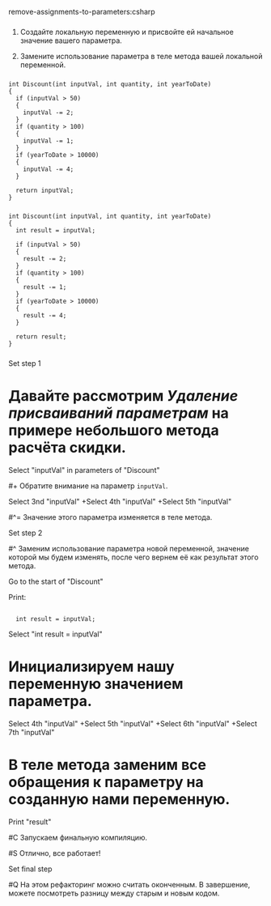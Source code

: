 remove-assignments-to-parameters:csharp

###

1. Создайте локальную переменную и присвойте ей начальное значение вашего параметра.

2. Замените использование параметра в теле метода вашей локальной переменной.



###

```
int Discount(int inputVal, int quantity, int yearToDate)
{
  if (inputVal > 50)
  {
    inputVal -= 2;
  }
  if (quantity > 100)
  {
    inputVal -= 1;
  }
  if (yearToDate > 10000)
  {
    inputVal -= 4;
  }

  return inputVal;
}
```

###

```
int Discount(int inputVal, int quantity, int yearToDate)
{
  int result = inputVal;

  if (inputVal > 50)
  {
    result -= 2;
  }
  if (quantity > 100)
  {
    result -= 1;
  }
  if (yearToDate > 10000)
  {
    result -= 4;
  }

  return result;
}
```

###

Set step 1

# Давайте рассмотрим <i>Удаление присваиваний параметрам</i> на примере небольшого метода расчёта скидки.

Select "inputVal" in parameters of "Discount"

#+ Обратите внимание на параметр <code>inputVal</code>.

Select 3nd "inputVal"
+Select 4th "inputVal"
+Select 5th "inputVal"

#^= Значение этого параметра изменяется в теле метода.

Set step 2

#^ Заменим использование параметра новой переменной, значение которой мы будем изменять, после чего вернем её как результат этого метода.

Go to the start of "Discount"

Print:
```

  int result = inputVal;

```

Select "int result = inputVal"

# Инициализируем нашу переменную значением параметра.

Select 4th "inputVal"
+Select 5th "inputVal"
+Select 6th "inputVal"
+Select 7th "inputVal"

# В теле метода заменим все обращения к параметру на созданную нами переменную.

Print "result"

#C Запускаем финальную компиляцию.

#S Отлично, все работает!

Set final step

#Q На этом рефакторинг можно считать оконченным. В завершение, можете посмотреть разницу между старым и новым кодом.